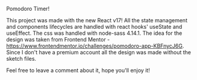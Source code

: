 Pomodoro Timer!

This project was made with the new React v17!
All the state management and components lifecycles are handled with react hooks' useState and useEffect.
The css was handled with node-sass 4.14.1.
The idea for the design was taken from Frontend Mentor - https://www.frontendmentor.io/challenges/pomodoro-app-KBFnycJ6G.
Since I don't have a premium account all the design was made without the sketch files.

Feel free to leave a comment about it, hope you'll enjoy it!
